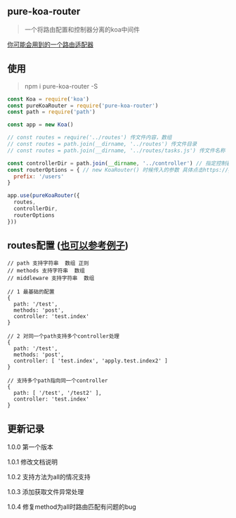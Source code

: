 ## pure-koa-router

> 一个将路由配置和控制器分离的koa中间件

[你可能会用到的一个路由适配器](https://github.com/qianlongo/blog/issues/27)


## 使用

> npm i pure-koa-router -S

``` javascript
const Koa = require('koa')
const pureKoaRouter = require('pure-koa-router')
const path = require('path')

const app = new Koa()

// const routes = require('../routes') 传文件内容，数组
// const routes = path.join(__dirname, '../routes') 传文件目录
// const routes = path.join(__dirname, '../routes/tasks.js') 传文件名称

const controllerDir = path.join(__dirname, '../controller') // 指定控制器的根目录
const routerOptions = { // new KoaRouter() 时候传入的参数 具体点击https://github.com/alexmingoia/koa-router
  prefix: '/users'
}

app.use(pureKoaRouter({
  routes,
  controllerDir,
  routerOptions
}))


```

## routes配置 ([也可以参考例子](https://github.com/qianlongo/pure-koa-router/tree/master/example/routes))

```
// path 支持字符串  数组 正则
// methods 支持字符串  数组
// middleware 支持字符串  数组

// 1 最基础的配置
{
  path: '/test',
  methods: 'post',
  controller: 'test.index'
}

// 2 对同一个path支持多个controller处理
{
  path: '/test',
  methods: 'post',
  controller: [ 'test.index', 'apply.test.index2' ]
}

// 支持多个path指向同一个controller
{
  path: [ '/test', '/test2' ],
  controller: 'test.index'
}
```

## 更新记录

1.0.0  第一个版本

1.0.1 修改文档说明

1.0.2 支持方法为all的情况支持

1.0.3 添加获取文件异常处理

1.0.4 修复method为all时路由匹配有问题的bug

